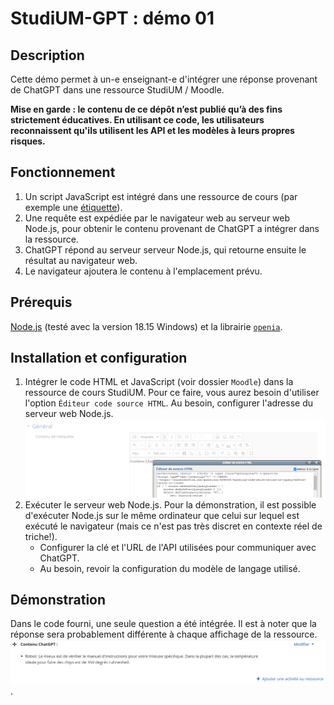 # StudiUM-GPT : démo 01

## Description
Cette démo permet à un-e enseignant-e d'intégrer une réponse provenant de ChatGPT dans une ressource StudiUM / Moodle.

**Mise en garde : le contenu de ce dépôt n’est publié qu’à des fins strictement éducatives. En utilisant ce code, les utilisateurs reconnaissent qu'ils utilisent les API et les modèles à leurs propres risques.**

## Fonctionnement
1. Un script JavaScript est intégré dans une ressource de cours (par exemple une [étiquette](https://docs.moodle.org/3x/fr/%C3%89tiquette)).
2. Une requête est expédiée par le navigateur web au serveur web Node.js, pour obtenir le contenu provenant de ChatGPT a intégrer dans la ressource.
3. ChatGPT répond au serveur serveur Node.js, qui retourne ensuite le résultat au navigateur web.
4. Le navigateur ajoutera le contenu à l'emplacement prévu.

## Prérequis
[Node.js](https://nodejs.org) (testé avec la version 18.15 Windows) et la librairie [`openia`](https://github.com/openai/openai-node).

## Installation et configuration
1. Intégrer le code HTML et JavaScript (voir dossier `Moodle`) dans la ressource de cours StudiUM. Pour ce faire, vous aurez besoin d'utiliser l'option `Éditeur code source HTML`.
   Au besoin, configurer l'adresse du serveur web Node.js.
   ![Illustration de l'éditeur code source HTML](doc/Moodle_edit-JS.png "Illustration")
2. Exécuter le serveur web Node.js.
   Pour la démonstration, il est possible d'exécuter Node.js sur le même ordinateur que celui sur lequel est exécuté le navigateur (mais ce n'est pas très discret en contexte réel de triche!).
   * Configurer la clé et l'URL de l'API utilisées pour communiquer avec ChatGPT.
   * Au besoin, revoir la configuration du modèle de langage utilisé.

## Démonstration
Dans le code fourni, une seule question a été intégrée. Il est à noter que la réponse sera probablement différente à chaque affichage de la ressource.
![Illustration d'un exemple de résultat](doc/Moodle_resultat.png "Exemple de résultat").